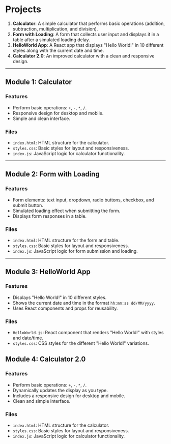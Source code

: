 # Projects


1. **Calculator**: A simple calculator that performs basic operations (addition, subtraction, multiplication, and division).
2. **Form with Loading**: A form that collects user input and displays it in a table after a simulated loading delay.
3. **HelloWorld App**: A React app that displays "Hello World!" in 10 different styles along with the current date and time.
4. **Calculator 2.0**: An improved calculator with a clean and responsive design.


---

## Module 1: Calculator

### Features
- Perform basic operations: `+`, `-`, `*`, `/`.
- Responsive design for desktop and mobile.
- Simple and clean interface.

### Files
- `index.html`: HTML structure for the calculator.
- `styles.css`: Basic styles for layout and responsiveness.
- `index.js`: JavaScript logic for calculator functionality.

---

## Module 2: Form with Loading

### Features
- Form elements: text input, dropdown, radio buttons, checkbox, and submit button.
- Simulated loading effect when submitting the form.
- Displays form responses in a table.

### Files
- `index.html`: HTML structure for the form and table.
- `styles.css`: Basic styles for layout and responsiveness.
- `index.js`: JavaScript logic for form submission and loading.

---

## Module 3: HelloWorld App

### Features
- Displays "Hello World!" in 10 different styles.
- Shows the current date and time in the format `hh:mm:ss dd/MM/yyyy`.
- Uses React components and props for reusability.

### Files
- `HelloWorld.js`: React component that renders "Hello World!" with styles and date/time.
- `styles.css`: CSS styles for the different "Hello World!" variations.

## Module 4: Calculator 2.0

### Features
- Perform basic operations: `+`, `-`, `*`, `/`.
- Dynamically updates the display as you type.
- Includes a responsive design for desktop and mobile.
- Clean and simple interface.

### Files
- `index.html`: HTML structure for the calculator.
- `styles.css`: Basic styles for layout and responsiveness.
- `index.js`: JavaScript logic for calculator functionality.
